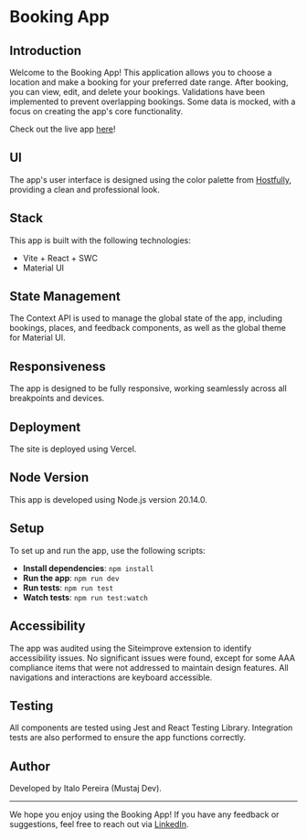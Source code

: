 # Booking App

## Introduction

Welcome to the Booking App! This application allows you to choose a location and make a booking for your preferred date range. After booking, you can view, edit, and delete your bookings. Validations have been implemented to prevent overlapping bookings. Some data is mocked, with a focus on creating the app's core functionality.

Check out the live app [here](https://booking-app-weld.vercel.app/)!

## UI

The app's user interface is designed using the color palette from [Hostfully](https://www.hostfully.com/), providing a clean and professional look.

## Stack

This app is built with the following technologies:
- Vite + React + SWC
- Material UI

## State Management

The Context API is used to manage the global state of the app, including bookings, places, and feedback components, as well as the global theme for Material UI.

## Responsiveness

The app is designed to be fully responsive, working seamlessly across all breakpoints and devices.

## Deployment

The site is deployed using Vercel.

## Node Version

This app is developed using Node.js version 20.14.0.

## Setup

To set up and run the app, use the following scripts:

- **Install dependencies**: `npm install`
- **Run the app**: `npm run dev`
- **Run tests**: `npm run test`
- **Watch tests**: `npm run test:watch`

## Accessibility

The app was audited using the Siteimprove extension to identify accessibility issues. No significant issues were found, except for some AAA compliance items that were not addressed to maintain design features. All navigations and interactions are keyboard accessible.

## Testing

All components are tested using Jest and React Testing Library. Integration tests are also performed to ensure the app functions correctly.

## Author

Developed by Italo Pereira (Mustaj Dev).

---

We hope you enjoy using the Booking App! If you have any feedback or suggestions, feel free to reach out via [LinkedIn](https://www.linkedin.com/in/italo-pereira-59603815a/).
